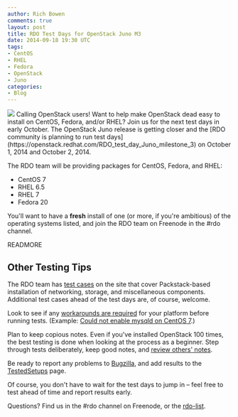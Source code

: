 ```yaml
---
author: Rich Bowen
comments: true
layout: post
title: RDO Test Days for OpenStack Juno M3
date: 2014-09-18 19:30 UTC
tags:
- CentOS
- RHEL
- Fedora
- OpenStack
- Juno
categories:
- Blog
---
```

<img src="http://community.redhat.com/images/blog/rdo-logo.png">
Calling OpenStack users! Want to help make OpenStack dead easy to install on CentOS, Fedora, and/or RHEL? Join us for the next test days in early October. The OpenStack Juno release is getting closer and the [RDO community is planning to run test days](https://openstack.redhat.com/RDO_test_day_Juno_milestone_3) on October 1, 2014 and October 2, 2014. 

The RDO team will be providing packages for CentOS, Fedora, and RHEL:

- CentOS 7
- RHEL 6.5 
- RHEL 7
- Fedora 20

You'll want to have a **fresh** install of one (or more, if you're ambitious) of the operating systems listed, and join the RDO team on Freenode in the #rdo channel. 

READMORE

## Other Testing Tips

The RDO team has [test cases](https://openstack.redhat.com/RDO_test_day_Juno_milestone_3_test_cases) on the site that cover Packstack-based installation of networking, storage, and miscellaneous components. Additional test cases ahead of the test days are, of course, welcome. 

Look to see if any [workarounds are required](https://openstack.redhat.com/Workarounds) for your platform before running tests. (Example: [Could not enable mysqld on CentOS 7](https://bugzilla.redhat.com/show_bug.cgi?id=1138701).)

Plan to keep copious notes. Even if you've installed OpenStack 100 times, the best testing is done when looking at the process as a beginner. Step through tests deliberately, keep good notes, and [review others' notes](https://etherpad.openstack.org/p/rdo_juno_test_day_oct_2014). 

Be ready to report any problems to [Bugzilla](https://bugzilla.redhat.com/), and add results to the [TestedSetups](https://openstack.redhat.com/TestedSetups) page. 

Of course, you don't have to wait for the test days to jump in &ndash; feel free to test ahead of time and report results early.
 
Questions? Find us in the #rdo channel on Freenode, or the [rdo-list](https://www.redhat.com/mailman/listinfo/rdo-list).